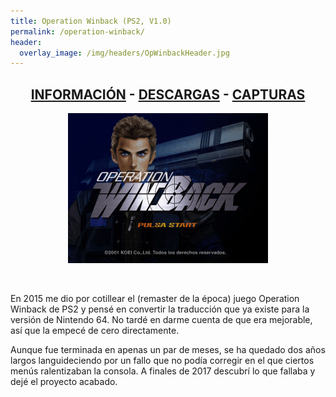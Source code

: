 ```yaml
---
title: Operation Winback (PS2, V1.0)
permalink: /operation-winback/
header:
  overlay_image: /img/headers/OpWinbackHeader.jpg
---
```

<h2 style="text-align: center;"><strong><a href="/operation-winback/informacion/">INFORMACIÓN</a> - <a href="/operation-winback/descargar/">DESCARGAS</a> - <a href="/operation-winback/capturas/">CAPTURAS</a></strong></h2>

<p style="text-align: center;"><img src="/img/2018/03/WinbackStart.jpg" width="320" height="240" /></p><br>

En 2015 me dio por cotillear el (remaster de la época) juego Operation 
Winback de PS2 y pensé en convertir la traducción que ya existe para la 
versión de Nintendo 64. No tardé en darme cuenta de que era mejorable, así 
que la empecé de cero directamente.

Aunque fue terminada en apenas un par de meses, se ha quedado dos años 
largos languideciendo por un fallo que no podía corregir en el que ciertos 
menús ralentizaban la consola. A finales de 2017 descubrí lo que fallaba y 
dejé el proyecto acabado.